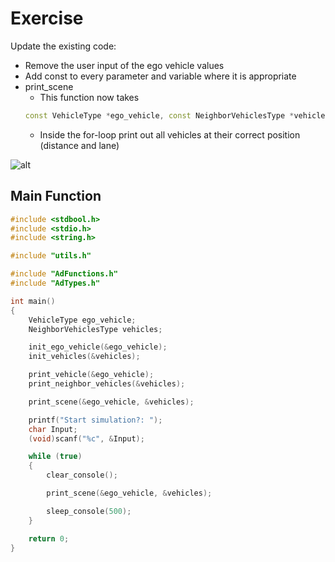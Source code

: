 # Exercise

Update the existing code:

- Remove the user input of the ego vehicle values
- Add const to every parameter and variable where it is appropriate
- print_scene
  - This function now takes
  ```cpp
  const VehicleType *ego_vehicle, const NeighborVehiclesType *vehicles
  ```
  - Inside the for-loop print out all vehicles at their correct position (distance and lane)

![alt](../../media/10_VehiclePrint.png)

## Main Function

```cpp
#include <stdbool.h>
#include <stdio.h>
#include <string.h>

#include "utils.h"

#include "AdFunctions.h"
#include "AdTypes.h"

int main()
{
    VehicleType ego_vehicle;
    NeighborVehiclesType vehicles;

    init_ego_vehicle(&ego_vehicle);
    init_vehicles(&vehicles);

    print_vehicle(&ego_vehicle);
    print_neighbor_vehicles(&vehicles);

    print_scene(&ego_vehicle, &vehicles);

    printf("Start simulation?: ");
    char Input;
    (void)scanf("%c", &Input);

    while (true)
    {
        clear_console();

        print_scene(&ego_vehicle, &vehicles);

        sleep_console(500);
    }

    return 0;
}
```
